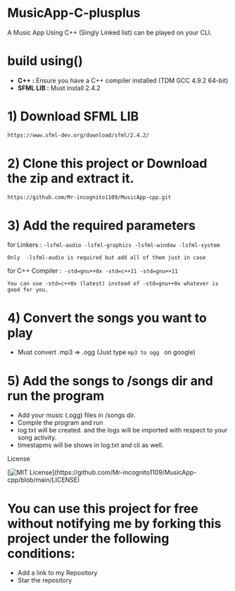 # MusicApp-C-plusplus
A Music App Using C++ (Singly Linked list) can be played on your CLI.

 # **build using()** 

 * **C++ :** Ensure you have a C++ compiler installed (TDM GCC 4.9.2 64-bit)
 * **SFML LIB :** Must install 2.4.2

 # 1) Download SFML LIB
```bash
https://www.sfml-dev.org/download/sfml/2.4.2/
```

# 2) Clone this project or Download the zip and extract it.

```bash
https://github.com/Mr-incognito1109/MusicApp-cpp.git
```

# 3) Add the required parameters 

for Linkers : `-lsfml-audio
              -lsfml-graphics
              -lsfml-window
              -lsfml-system`
              
```Only  -lsfml-audio is required but add all of them just in case ```

for C++ Compiler :` -std=gnu++0x
                   -std=c++11
                   -std=gnu++11`
                   
```You can use -std=c++0x (latest) instead of -std=gnu++0x whatever is good for you.```

# 4) Convert the songs you want to play

* Must convert .mp3 => .ogg (Just type  `mp3 to ogg ` on google)

# 5) Add the songs to /songs dir and run the program 

* Add your music (.ogg) files in /songs dir.
* Compile the program and run
* log.txt will be created. and the logs will be imported with respect to your song activity.
* timestapms will be shows in log.txt and cli as well.

License 

[![MIT License](https://img.shields.io/apm/l/atomic-design-ui.svg?)](https://github.com/Mr-incognito1109/MusicApp-cpp/blob/main/LICENSE)

# You can use this project for free without notifying me by forking this project under the following conditions:

* Add a link to my Repository
* Star the repository











